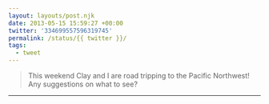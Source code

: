 ```yaml
---
layout: layouts/post.njk
date: 2013-05-15 15:59:27 +00:00
twitter: '334699557596319745'
permalink: /status/{{ twitter }}/
tags: 
  - tweet
---
```


> This weekend Clay and I are road tripping to the Pacific Northwest! Any suggestions on what to see?

---
